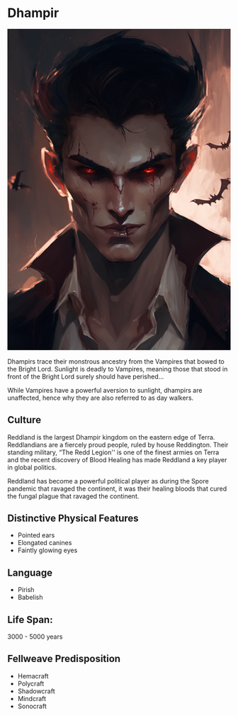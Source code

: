 # Dhampir

![alt_text](Dhampir-Male.png)

Dhampirs trace their monstrous ancestry from the Vampires that bowed to the Bright Lord. Sunlight is deadly to Vampires, meaning those that stood in front of the Bright Lord surely should have perished…

 While Vampires have a powerful aversion to sunlight, dhampirs are unaffected, hence why they are also referred to as day walkers.

## Culture

Reddland is the largest Dhampir kingdom on the eastern edge of Terra. Reddlandians are a fiercely proud people, ruled by house Reddington. Their standing military, “The Redd Legion'' is one of the finest armies on Terra and the recent discovery of Blood Healing has made Reddland a key player in global politics.

Reddland has become a powerful political player as during the Spore pandemic that ravaged the continent, it was their healing bloods that cured the fungal plague that ravaged the continent.

## Distinctive Physical Features

- Pointed ears
- Elongated canines
- Faintly glowing eyes

## Language

- Pirish
- Babelish

## Life Span:

3000 - 5000 years

## Fellweave Predisposition

- Hemacraft
- Polycraft
- Shadowcraft
- Mindcraft
- Sonocraft
